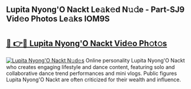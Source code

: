 ## Lupita Nyong'O Nackt Le𝚊k𝚎d N𝚞𝚍e - Part-SJ9 Vid𝚎o Photos Le𝚊ks lOM9S

# <h2><a href="http://fb6n1f2.evod.top/?m=Lupita+Nyong%27O+Nackt">🔗 👉🔴 Lupita Nyong'O Nackt Vid𝚎o Ph𝚘t𝚘s</a></h2>

[![Lupita Nyong'O Nackt N𝚞d𝚎s](https://i.imgur.com/8V9OHl7.gif)](http://fb6n1f2.evod.top/?m=Lupita+Nyong%27O+Nackt)
Online personality Lupita Nyong'O Nackt who creates engaging lifestyle and dance content, featuring solo and collaborative dance trend performances and mini vlogs. Public figures Lupita Nyong'O Nackt are often criticized for their wealth and influence. 
